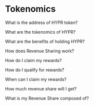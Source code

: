 # Tokenomics

What is the address of HYPR token?

What are the tokenomics of HYPR?

What are the benefits of holding HYPR?&#x20;

How does Revenue Sharing work?&#x20;

How do I claim my rewards?&#x20;

How do I qualify for rewards?

When can I claim my rewards?&#x20;

How much revenue share will I get?

What is my Revenue Share composed of?
